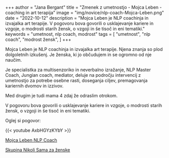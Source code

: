 +++
author = "Jana Bergant"
title = "Zmenek z umetnostjo - Mojca Leben - coaching in art terapija"
image = "img/novice/nlp-coach-Mojca-Leben.png"
date = "2022-10-12"
description = "Mojca Leben je NLP coachinja in izvajalka art terapije. V pogovoru bova govorili o usklajevanje kariere in vzgoje, o modrosti starih žensk, o vzgoji in še tisoč in eni tematiki."
keywords = "umetnost, nlp coach, modrost"
tags = [
    "umetnost",
    "nlp coach",
    "modrost žensk",
]
+++

Mojca Leben je NLP coachinja in izvajalka art terapije. Njena znanja so plod dolgoletnih izkušenj. Je ženska, ki jo občudujem in se ogromno od nje naučim.

Je specialistka za multisenzoriko in neverbalno izražanje,  NLP Master Coach, Jungian coach, mediator, deluje na področju intervencij z umetnostjo za potrebe osebne rasti, doseganja ciljev, premagovanja kariernih dvomov in izzivov.

Med drugim je tudi mama 4 zdaj že odraslim otrokom.

V pogovoru bova govorili o usklajevanje kariere in vzgoje, o modrosti starih žensk, o vzgoji in še tisoč in eni tematiki.

Oglej si pogovor:

{{< youtube AxbHGYzKYbY >}}

[Mojca Leben NLP Coach](https://www.facebook.com/mojca.leben.5)

<a href="https://www.facebook.com/groups/467001988199005" class="nikolisama">Skupina Nikoli Sama za ženske</a>



